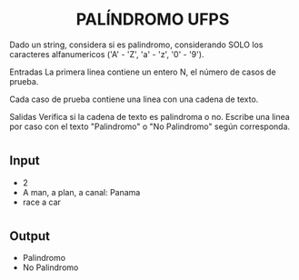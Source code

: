 # <h1 align="center">PALÍNDROMO UFPS</h1>

Dado un string, considera si es palindromo, considerando SOLO los caracteres alfanumericos ('A' - 'Z', 'a' - 'z', '0' - '9').

Entradas
La primera linea contiene un entero N, el número de casos de prueba.

Cada caso de prueba contiene una linea con una cadena de texto.

Salidas
Verifica si la cadena de texto es palindroma o no. Escribe una linea por caso con el texto "Palindromo" o "No Palindromo" según corresponda.

# <h2>Input</h2>
* 2
* A man, a plan, a canal: Panama
* race a car

# <h2>Output</h2>
* Palindromo
* No Palindromo
